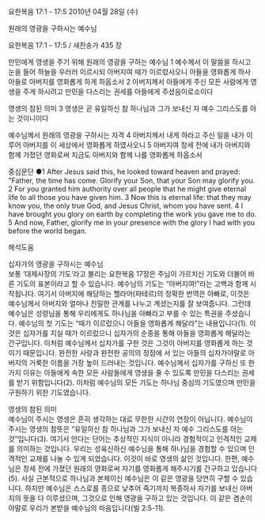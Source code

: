 요한복음 17:1 - 17:5 
2010년 04월 28일 (수)

원래의 영광을 구하시는 예수님



요한복음 17:1 - 17:5 / 새찬송가 435 장


만민에게 영생을 주기 위해 원래의 영광을 구하는 예수님 
1 예수께서 이 말씀을 하시고 눈을 들어 하늘을 우러러 이르시되 아버지여 때가 이르렀사오니 아들을 영화롭게 하사 아들로 아버지를 영화롭게 하게 하옵소서 2 아버지께서 아들에게 주신 모든 사람에게 영생을 주게 하시려고 만민을 다스리는 권세를 아들에게 주셨음이로소이다 

영생의 참된 의미
3 영생은 곧 유일하신 참 하나님과 그가 보내신 자 예수 그리스도를 아는 것이니이다 

예수님께서 원래의 영광을 구하시는 자격
4 아버지께서 내게 하라고 주신 일을 내가 이루어 아버지를 이 세상에서 영화롭게 하였사오니 5 아버지여 창세 전에 내가 아버지와 함께 가졌던 영화로써 지금도 아버지와 함께 나를 영화롭게 하옵소서  

중심문단 ●1 After Jesus said this, he looked toward heaven and prayed: "Father, the time has come. Glorify your Son, that your Son may glorify you. 2 For you granted him authority over all people that he might give eternal life to all those you have given him. 3 Now this is eternal life: that they may know you, the only true God, and Jesus Christ, whom you have sent. 4 I have brought you glory on earth by completing the work you gave me to do. 5 And now, Father, glorify me in your presence with the glory I had with you before the world began.

해석도움





십자가의 영광을 구하시는 예수님  
보통 ‘대제사장의 기도’라고 불리는 요한복음 17장은 주님이 가르치신 기도와 더불어 바른 기도의 표본이라고 할 수 있습니다. 예수님의 기도는 “아버지여!”라는 고백과 함께 시작됩니다. 여기서 아버지에 해당하는 헬라어(파테르)의 정확한 번역은 아빠로, 이것은 예수님께서 아버지와 얼마나 친밀한 관계를 나누고 계셨는지를 잘 보여줍니다. 그런데 예수님은 성령님을 통해 우리에게도 하나님을 아빠라고 부를 수 있는 특권을 주셨습니다. 예수님의 첫 기도는 “때가 이르렀으니 아들을 영화롭게 해달라”는 내용입니다(1). 이것은 십자가를 지실 때가 이르렀으니 십자가의 순종을 통해 아들을 영화롭게 해달라는 간구입니다. 이처럼 예수님께서 십자가를 구한 것은 그것이 아버지를 영화롭게 하는 것이기 때문입니다. 완전한 사랑과 완전한 공의의 정점에 서 있는 아들의 십자가야말로 아버지의 거룩한 이름을 가장 높이 드러내는 것입니다. 예수님께서 십자가를 구하신 또 한 가지 이유는 아들에게 속한 모든 사람들에게 영생을 줄 수 있도록 만민을 다스리는 권세를 받기 위함입니다(2). 이처럼 예수님의 모든 기도는 하나님 중심의 기도였으며 만민을 구원하기 위한 기도였습니다. 

영생의 참된 의미  
예수님이 주시는 영생은 흔히 생각하는 대로 무한한 시간의 연장이 아닙니다. 예수님이 주시는 영생의 참뜻은 “유일하신 참 하나님과 그가 보내신 자 예수 그리스도를 아는 것”입니다(3). 여기서 안다는 단어는 추상적인 지식이 아니라 경험적이고 인격적인 교제를 의미하는 것입니다. 우리는 성육신하신 예수님을 통해 하나님을 경험할 수 있으며 인격적인 교제를 나눌 수 있게 되었습니다. 이것이 바로 영생의 삶인 것입니다. 한편, 예수님은 창세 전에 가졌던 원래의 영화로써 자기를 영화롭게 해주시기를 간구하고 있습니다(5). 사실 근본적으로 하나님과 본체이신 예수님은 이 같은 영광을 당연히 구할 수 있습니다. 하지만 예수님은 스스로를 종으로 낮추어 죽기까지 복종하사 자기를 보내신 아버지의 뜻을 다 이루셨으며, 그것으로 인해 영광을 구하고 있는 것입니다. 이 같은 겸손이야말로 우리가 본받을 예수님의 마음입니다(빌 2:5-11).